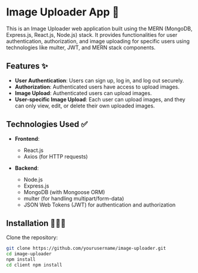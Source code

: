 # Image Uploader App 🚀

This is an Image Uploader web application built using the MERN (MongoDB, Express.js, React.js, Node.js) stack. It provides functionalities for user authentication, authorization, and image uploading for specific users using technologies like multer, JWT, and MERN stack components.

## Features ✨

- **User Authentication**: Users can sign up, log in, and log out securely.
- **Authorization**: Authenticated users have access to upload images.
- **Image Upload**: Authenticated users can upload images.
- **User-specific Image Upload**: Each user can upload images, and they can only view, edit, or delete their own uploaded images.

## Technologies Used ✅

- **Frontend**:
  - React.js
  - Axios (for HTTP requests)

- **Backend**:
  - Node.js
  - Express.js
  - MongoDB (with Mongoose ORM)
  - multer (for handling multipart/form-data)
  - JSON Web Tokens (JWT) for authentication and authorization

## Installation 👩🏻‍💻

Clone the repository:

   ```bash
   git clone https://github.com/yourusername/image-uploader.git
   cd image-uploader
   npm install
   cd client npm install

